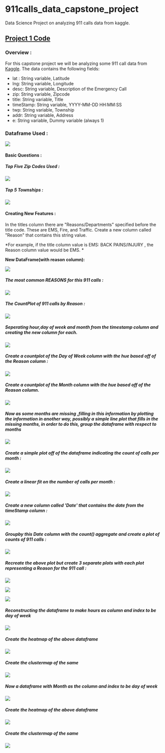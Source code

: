 # 911calls_data_capstone_project
Data Science Project on analyzing 911 calls data from kaggle.

## [Project 1 Code](https://github.com/TatyaVichu/911calls_data_capstone_project/blob/main/01-911%20Calls%20Data%20Capstone%20Project.ipynb)

### Overview :  

For this capstone project we will be analyzing some 911 call data from [Kaggle](https://www.kaggle.com/). The data contains the following fields:

<ul>
<li>lat : String variable, Latitude</li>
<li>lng: String variable, Longitude</li>
<li>desc: String variable, Description of the Emergency Call</li>
<li>zip: String variable, Zipcode</li>
<li>title: String variable, Title</li>
<li>timeStamp: String variable, YYYY-MM-DD HH:MM:SS</li>
<li>twp: String variable, Township</li>
<li>addr: String variable, Address</li>
<li>e: String variable, Dummy variable (always 1)</li>
</ul>

### Dataframe Used : 

![](Images/2022-09-05_07-54.jpg)

#### Basic Questions :

##### Top Five Zip Codes Used : 

![](Images/5%20Zip.jpg)

##### Top 5 Townships : 

![](Images/5%20Townships.jpg)

#### Creating New Features :

In the titles column there are "Reasons/Departments" specified before the title code. These are EMS, Fire, and Traffic. Create a new column called "Reason" that contains this string value.

*For example, if the title column value is EMS: BACK PAINS/INJURY , the Reason column value would be EMS. *

<b>New DataFrame(with reason column):</b>

![](Images/ReasonDF.png)

##### The most common REASONS for this 911 calls : 

![](Images/CommonReason.png)

##### The CountPlot of 911 calls by Reason :

![](Images/countplotreason.png)

##### Seperating hour,day of week and month from the timestamp column and creating the new column for each.

![](Images/day_month.png)

##### Create a countplot of the Day of Week column with the hue based off of the Reason column : 

![](Images/CountPlot_DOW.png)

##### Create a countplot of the Month column with the hue based off of the Reason column.

![](Images/CountPlot_Month.png)

##### Now as some months are missing ,filling in this information by plotting the information in another way, possibly a simple line plot that fills in the missing months, in order to do this, group the dataframe with respect to months

![](Images/GroupByMonthDF.png)

##### Create a simple plot off of the dataframe indicating the count of calls per month : 

![](Images/Line_PlotMonth.png)

##### Create a linear fit on the number of calls per month : 

![](Images/LinearFitMonth.png)

##### Create a new column called 'Date' that contains the date from the timeStamp column :

![](Images/date)

##### Groupby this Date column with the count() aggregate and create a plot of counts of 911 calls : 

![](Images/Plot1.png)

##### Recreate the above plot but create 3 separate plots with each plot representing a Reason for the 911 call :

![](Images/Plot2.png)

![](Images/Plot3.png)

![](Images/Plot4.png)

##### Reconstructing the dataframe to make hours as column and index to be day of week

![](Images/Plot5.png)

##### Create the heatmap of the above dataframe

![](Images/Plot6.png)

##### Create the clustermap of the same

![](Images/Plot7.png)

##### Now a dataframe with Month as the column and index to be day of week

![](Images/Plot8.png)

##### Create the heatmap of the above dataframe

![](Images/Plot9.png)

##### Create the clustermap of the same

![](Images/Plot10.png)
